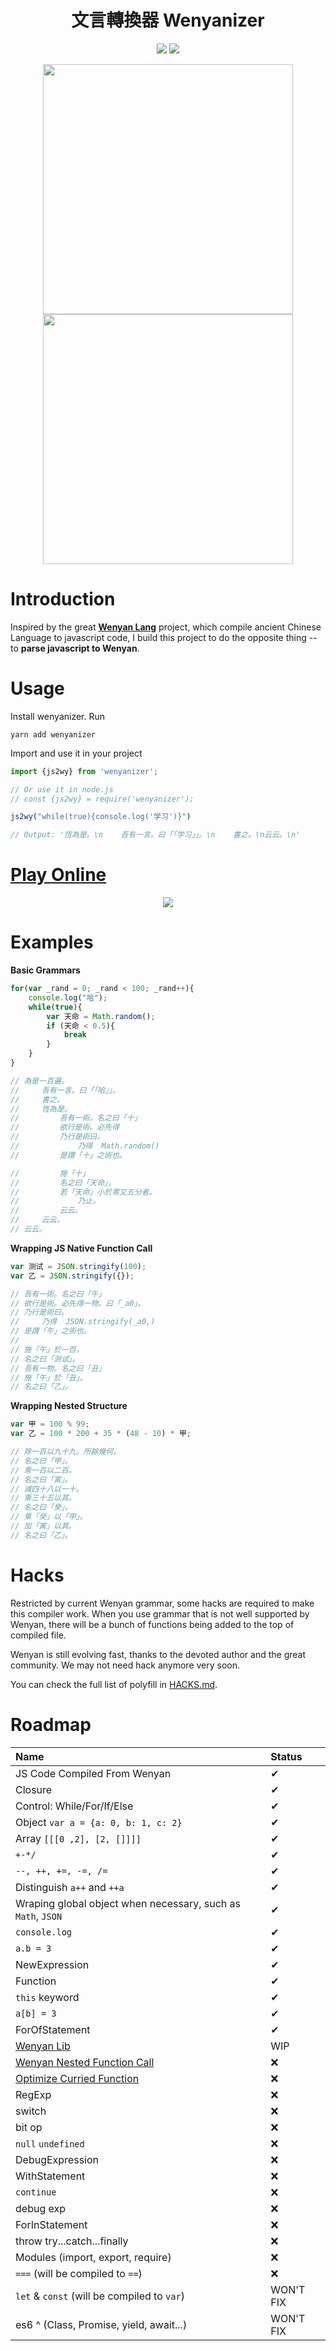 <h1 align="center"> 文言轉換器 Wenyanizer </h1>

<p align="center">

<img src="https://github.com/zxch3n/wenyanizer/workflows/Node%20CI/badge.svg"/>
<a href="https://codecov.io/gh/zxch3n/wenyanizer">
  <img src="https://codecov.io/gh/zxch3n/wenyanizer/branch/master/graph/badge.svg" />
</a>

</p>

<p align="center">
  <img width="400px" src="https://i.postimg.cc/SRkkVjKx/code.png"/>
  <img width="400px" src="https://i.postimg.cc/WzDfdfj6/image.png"/>
</p>

[/ 
function wenyanize(js){
	var ast = parse(js);
  	var asc = ast2asc(ast);
  	var wy = asc2wy(asc);
  	return wy;
}
/]:#()

[/ 
吾有一術。名之曰「文言轉換」
欲行是術。必先得一物。曰「覺誒斯」。
乃行是術曰。
    施「語法分析」於「覺誒斯」。名之曰「抽象語法樹」。
    施「樹鏈轉換」於「抽象語法樹」。名之曰「抽象語法鏈」。
    施「定稿」於「抽象語法鏈」。名之曰「文言」。
    乃得「文言」
是謂「文言轉換」之術也。
/]:#()

# Introduction

Inspired by the great [**Wenyan Lang**](https://github.com/LingDong-/wenyan-lang) project, which compile ancient Chinese Language to javascript code, I build this project to do the opposite thing -- to **parse javascript to Wenyan**.

# Usage

Install wenyanizer. Run

```
yarn add wenyanizer
```

Import and use it in your project

```javascript
import {js2wy} from 'wenyanizer';

// Or use it in node.js
// const {js2wy} = require('wenyanizer');

js2wy("while(true){console.log('学习')}")

// Output: '恆為是。\n    吾有一言。曰「「学习」」。\n    書之。\n云云。\n'

```



# [Play Online](http://zxch3n.github.io/wenyanizer)


<p align="center">
  <a href="http://zxch3n.github.io/wenyanizer"><img src="https://i.postimg.cc/QC4ymZ1z/image.png"/></a>
</p>

# Examples

**Basic Grammars**

```javascript
for(var _rand = 0; _rand < 100; _rand++){
    console.log("哈");
    while(true){
        var 天命 = Math.random();
        if (天命 < 0.5){
            break
        }
    }
}

// 為是一百遍。
//     吾有一言。曰「「哈」」。
//     書之。
//     恆為是。
//         吾有一術。名之曰「十」
//         欲行是術。必先得        
//         乃行是術曰。
//             乃得  Math.random()
//         是謂「十」之術也。

//         施「十」
//         名之曰「天命」。
//         若「天命」小於零又五分者。
//             乃止。
//         云云。
//     云云。
// 云云。
```

**Wrapping JS Native Function Call**

```javascript
var 测试 = JSON.stringify(100);
var 乙 = JSON.stringify({});

// 吾有一術。名之曰「午」
// 欲行是術。必先得一物。曰「_a0」。
// 乃行是術曰。
//     乃得  JSON.stringify(_a0,)
// 是謂「午」之術也。
//
// 施「午」於一百。
// 名之曰「测试」。
// 吾有一物。名之曰「丑」
// 施「午」於「丑」。
// 名之曰「乙」。
```

**Wrapping Nested Structure**

```javascript
var 甲 = 100 % 99;
var 乙 = 100 * 200 + 35 * (48 - 10) * 甲;

// 除一百以九十九。所餘幾何。
// 名之曰「甲」。
// 乘一百以二百。
// 名之曰「寅」。
// 減四十八以一十。
// 乘三十五以其。
// 名之曰「癸」。
// 乘「癸」以「甲」。
// 加「寅」以其。
// 名之曰「乙」。
```

# Hacks

Restricted by current Wenyan grammar, some hacks are required to make this compiler work. When you use grammar that is not well supported by Wenyan, there will be a bunch of functions being added to the top of compiled file.

 Wenyan is still evolving fast, thanks to the devoted author and the great community. We may not need hack anymore very soon.

 You can check the full list of polyfill in [HACKS.md](./doc/HACKS.md).

# Roadmap

| Name | Status |
|:-----------------|:-------|
| JS Code Compiled From Wenyan | ✔    |
| Closure      |  ✔    |
| Control: While/For/If/Else      | ✔    |
| Object `var a = {a: 0, b: 1, c: 2}`  |  ✔  |
| Array `[[[0 ,2], [2, []]]]`     | ✔  |
| `+-*/`  | ✔  |
| `--, ++, +=, -=, /=`  | ✔  |
| Distinguish `a++` and `++a`  | ✔  |
| Wraping global object when necessary, such as `Math`, `JSON`  | ✔    |
| `console.log` | ✔  |
| `a.b = 3` | ✔ |
| NewExpression | ✔ |
| Function | ✔ |
| `this` keyword | ✔ |
| `a[b] = 3` | ✔ |
| ForOfStatement | ✔ |
| [Wenyan Lib](https://github.com/LingDong-/wenyan-lang/issues/290) | WIP |
| [Wenyan Nested Function Call](https://github.com/LingDong-/wenyan-lang/issues/322)  | ❌ |
| [Optimize Curried Function](https://github.com/LingDong-/wenyan-lang/issues/322)  | ❌ |
| RegExp | ❌ |
| switch | ❌ |
| bit op | ❌ |
| `null` `undefined` | ❌ |
| DebugExpression | ❌ |
| WithStatement | ❌ |
| `continue` | ❌ |
| debug exp | ❌ |
| ForInStatement | ❌ |
| throw try...catch...finally | ❌ |
| Modules (import, export, require) | ❌ |
| `===` (will be compiled to `==`) | ❌ |
| `let` \& `const` (will be compiled to `var`) | WON'T FIX |
| es6 ^ (Class, Promise, yield, await...) | WON'T FIX |
